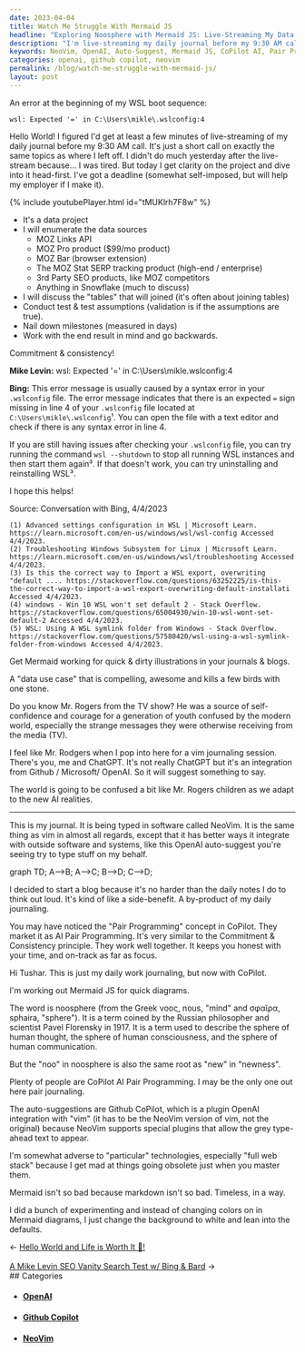 ```yaml
---
date: 2023-04-04
title: Watch Me Struggle With Mermaid JS
headline: "Exploring Noosphere with Mermaid JS: Live-Streaming My Data Project Journey Before 9:30 AM Call"
description: "I'm live-streaming my daily journal before my 9:30 AM call. I'm using NeoVim, OpenAI auto-suggest, and Mermaid JS to work on a data project with a deadline. I'm also using CoPilot AI Pair Programming and Github CoPilot to help me out. I'm avoiding full web stack technologies and changing the background to white. Come join me on my journey as I explore noosphere and create quick diagrams with Mermaid!"
keywords: NeoVim, OpenAI, Auto-Suggest, Mermaid JS, CoPilot AI, Pair Programming, Github CoPilot, Noosphere, Data Sources, Join Tables, Tests and Assumptions, Milestones, Quick Diagrams, Full Web Stack, White Background
categories: openai, github copilot, neovim
permalink: /blog/watch-me-struggle-with-mermaid-js/
layout: post
---
```



An error at the beginning of my WSL boot sequence:

    wsl: Expected '=' in C:\Users\mikle\.wslconfig:4

Hello World! I figured I'd get at least a few minutes of live-streaming of my
daily journal before my 9:30 AM call. It's just a short call on exactly the
same topics as where I left off. I didn't do much yesterday after the
live-stream because... I was tired. But today I get clarity on the project and
dive into it head-first. I've got a deadline (somewhat self-imposed, but will
help my employer if I make it).

{% include youtubePlayer.html id="tMUKlrh7F8w" %}

- It's a data project
- I will enumerate the data sources
  - MOZ Links API
  - MOZ Pro product ($99/mo product)
  - MOZ Bar (browser extension)
  - The MOZ Stat SERP tracking product (high-end / enterprise)
  - 3rd Party SEO products, like MOZ competitors
  - Anything in Snowflake (much to discuss)
- I will discuss the "tables" that will joined (it's often about joining
  tables)
- Conduct test & test assumptions (validation is if the assumptions are true).
- Nail down milestones (measured in days)
- Work with the end result in mind and go backwards.

Commitment & consistency!

**Mike Levin:** wsl: Expected '=' in C:\Users\mikle\.wslconfig:4

**Bing:** This error message is usually caused by a syntax error in your
`.wslconfig` file. The error message indicates that there is an expected `=`
sign missing in line 4 of your `.wslconfig` file located at
`C:\Users\mikle\.wslconfig`¹. You can open the file with a text editor and
check if there is any syntax error in line 4.

If you are still having issues after checking your `.wslconfig` file, you can
try running the command `wsl --shutdown` to stop all running WSL instances and
then start them again³. If that doesn't work, you can try uninstalling and
reinstalling WSL³.

I hope this helps!

Source: Conversation with Bing, 4/4/2023

    (1) Advanced settings configuration in WSL | Microsoft Learn. https://learn.microsoft.com/en-us/windows/wsl/wsl-config Accessed 4/4/2023.
    (2) Troubleshooting Windows Subsystem for Linux | Microsoft Learn. https://learn.microsoft.com/en-us/windows/wsl/troubleshooting Accessed 4/4/2023.
    (3) Is this the correct way to Import a WSL export, overwriting "default .... https://stackoverflow.com/questions/63252225/is-this-the-correct-way-to-import-a-wsl-export-overwriting-default-installati Accessed 4/4/2023.
    (4) windows - Win 10 WSL won't set default 2 - Stack Overflow. https://stackoverflow.com/questions/65004930/win-10-wsl-wont-set-default-2 Accessed 4/4/2023.
    (5) WSL: Using A WSL symlink folder from Windows - Stack Overflow. https://stackoverflow.com/questions/57580420/wsl-using-a-wsl-symlink-folder-from-windows Accessed 4/4/2023.

Get Mermaid working for quick & dirty illustrations in your journals & blogs.

A "data use case" that is compelling, awesome and kills a few birds with one
stone.

Do you know Mr. Rogers from the TV show? He was a source of self-confidence and
courage for a generation of youth confused by the modern world, especially the
strange messages they were otherwise receiving from the media (TV).

I feel like Mr. Rodgers when I pop into here for a vim journaling session.
There's you, me and ChatGPT. It's not really ChatGPT but it's an integration
from Github / Microsoft/ OpenAI. So it will suggest something to say.

The world is going to be confused a bit like Mr. Rogers children as we adapt to
the new AI realities.

---

This is my journal. It is being typed in software called NeoVim. It is the same
thing as vim in almost all regards, except that it has better ways it integrate
with outside software and systems, like this OpenAI auto-suggest you're seeing
try to type stuff on my behalf.


<div class="mermaid">
  graph TD;
    A-->B;
    A-->C;
    B-->D;
    C-->D;
</div>


I decided to start a blog because it's no harder than the daily notes I do to
think out loud. It's kind of like a side-benefit. A by-product of my daily
journaling.

You may have noticed the "Pair Programming" concept in CoPilot. They market it
as AI Pair Programming. It's very similar to the Commitment & Consistency
principle. They work well together. It keeps you honest with your time, and
on-track as far as focus.

Hi Tushar. This is just my daily work journaling, but now with CoPilot.

I'm working out Mermaid JS for quick diagrams.

The word is noosphere (from the Greek νοος, nous, "mind" and σφαῖρα, sphaira,
"sphere"). It is a term coined by the Russian philosopher and scientist
Pavel Florensky in 1917. It is a term used to describe the sphere of human
thought, the sphere of human consciousness, and the sphere of human
communication.

But the "noo" in noosphere is also the same root as "new" in "newness".

Plenty of people are CoPilot AI Pair Programming. I may be the only one out
here pair journaling.

The auto-suggestions are Github CoPilot, which is a plugin OpenAI integration
with "vim" (it has to be the NeoVim version of vim, not the original) because
NeoVim supports special plugins that allow the grey type-ahead text to appear.

I'm somewhat adverse to "particular" technologies, especially "full web stack"
because I get mad at things going obsolete just when you master them.

Mermaid isn't so bad because markdown isn't so bad. Timeless, in a way.

I did a bunch of experimenting and instead of changing colors on in Mermaid
diagrams, I just change the background to white and lean into the defaults.


<div class="arrow-links"><div class="post-nav-prev"><span class="arrow">&larr;&nbsp;</span><a href="/blog/hello-world-and-life-is-worth-it/">Hello World and Life is Worth It 🦋!</a></div> &nbsp; <div class="post-nav-next"><a href="/blog/a-mike-levin-seo-vanity-search-test-w-bing-bard/">A Mike Levin SEO Vanity Search Test w/ Bing & Bard</a><span class="arrow">&nbsp;&rarr;</span></div></div>
## Categories

<ul>
<li><h4><a href='/openai/'>OpenAI</a></h4></li>
<li><h4><a href='/github-copilot/'>Github Copilot</a></h4></li>
<li><h4><a href='/neovim/'>NeoVim</a></h4></li></ul>